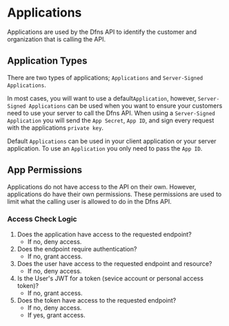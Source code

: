 # Applications

Applications are used by the Dfns API to identify the customer and organization that is calling the API.

## Application Types

There are two types of applications;  `Applications` and `Server-Signed Applications`.

In most cases, you will want to use a default`Application`, however, `Server-Signed Applications` can be used when you want to ensure your customers need to use your server to call the Dfns API. When using a `Server-Signed Application` you will send the `App Secret`, `App ID`, and sign every request with the applications `private key`.

Default `Applications` can be used in your client application or your server application. To use an `Application` you only need to pass the `App ID`.

## App Permissions

Applications do not have access to the API on their own. However, applications do have their own permissions. These permissions are used to limit what the calling user is allowed to do in the Dfns API.

### Access Check Logic

1. Does the application have access to the requested endpoint?
   * If no, deny access.
2. Does the endpoint require authentication?
   * If no, grant access.
3. Does the user have access to the requested endpoint and resource?
   * If no, deny access.
4. Is the User's JWT for a token (sevice account or personal access token)?
   * If no, grant access.
5. Does the token have access to the requested endpoint?
   * If no, deny access.
   * If yes, grant access.
